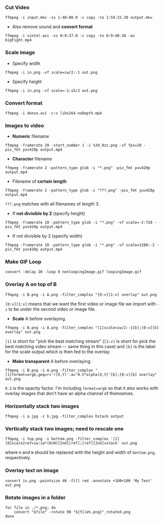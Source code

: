 ### Cut Video

```
ffmpeg -i input.mkv -ss 1:40:00.0 -c copy -to 1:59:15.30 output.mkv
```

* Also remove sound and **convert format**

```
ffmpeg -i sintel.avi -ss 0:9:37.0 -c copy -to 0:9:40.50 -an bigFight.mp4
```


### Scale image

* Specify width

```
ffmpeg -i in.png -vf scale=iw/2:-1 out.png
```

* Specify height

```
ffmpeg -i in.png -vf scale=-1:ih/2 out.png
```


### Convert format

```
ffmpeg -i dense.avi -c:v libx264 noDepth.mp4
```


### Images to video

* **Numeric** filename

```
ffmpeg -framerate 20 -start_number 1 -i %3d_0zz.png -vf fps=20 -pix_fmt yuv420p output.mp4
```

* **Character** filename

```
ffmpeg -framerate 2 -pattern_type glob -i "*.png" -pix_fmt yuv420p output.mp4
```

* Filename of **certain length**

```
ffmpeg -framerate 2 -pattern_type glob -i "???.png" -pix_fmt yuv420p output.mp4
```

`???.png` matches with all filenames of length 3.

* If **not divisible by 2** (specify height)

```
ffmpeg -framerate 10 -pattern_type glob -i "*.png" -vf scale=-2:720 -pix_fmt yuv420p output.mp4
```

* If not divisible by 2 (specify width)

```
ffmpeg -framerate 10 -pattern_type glob -i "*.png" -vf scale=1280:-2 -pix_fmt yuv420p output.mp4
```


### Make GIF Loop

```
convert -delay 20 -loop 0 nonloopingImage.gif loopingImage.gif
```


### Overlay A on top of B

```
ffmpeg -i B.png -i A.png -filter_complex "[0:v][1:v] overlay" out.png
```

`[0:v][1:v]` means that we want the first video or image file we import with `-i` to be under the second video or image file.


* **Scale** A before overlaying

```
ffmpeg -i B.png -i A.png -filter_complex "[1]scale=iw/2:-1[b];[0:v][b] overlay" out.png
```

`[1]` is short for "pick the best matching stream" (`[1:v]` is short for pick the best matching video stream -- same thing in this case) and `[b]` is the label for the scale output which is then fed to the overlay.

* **Make transparent** A before overlaying

```
ffmpeg -i B.png -i A.png -filter_complex "[1]format=argb,geq=r='r(X,Y)':a='0.5*alpha(X,Y)'[b];[0:v][b] overlay" out.png
```

`0.5` is the opacity factor. I'm including `format=argb` so that it also works with overlay images that don't have an alpha channel of themselves.


### Horizontally stack two images

```
ffmpeg -i a.jpg -i b.jpg -filter_complex hstack output
```


### Vertically stack two images; need to rescale one

```
ffmpeg -i top.png -i bottom.png -filter_complex '[1][0]scale2ref=iw:iw*(H/W)[2nd][ref];[ref][2nd]vstack' out.png
```

where `H` and `W` should be replaced with the height and width of `bottom.png`, respectively.


### Overlay text on image

```
convert in.png -pointsize 40 -fill red -annotate +100+100 'My Text' out.png
```


### Rotate images in a folder

```
for file in ./*.png; do
    convert "$file" -rotate 90 "${file%.png}"_rotated.png
done
```
